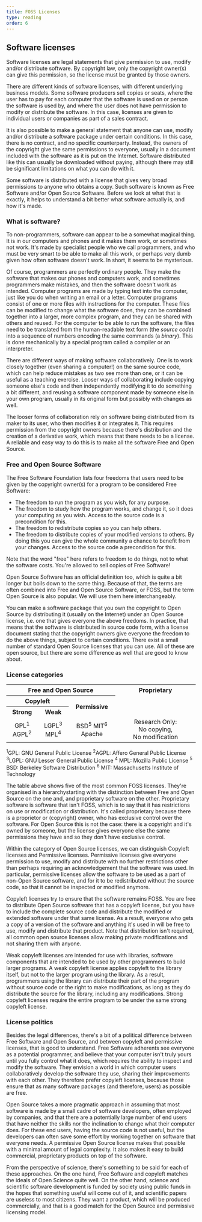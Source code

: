 ```yaml
---
title: FOSS Licenses
type: reading
order: 6
---
```



## Software licenses

Software licenses are legal statements that give permission to use, modify and/or distribute software. By copyright law, only the copyright owner(s) can give this permission, so the license must be granted by those owners.

There are different kinds of software licenses, with different underlying business models. Some software producers sell copies or seats, where the user has to pay for each computer that the software is used on or person the software is used by, and where the user does not have permission to modify or distribute the software. In this case, licenses are given to individual users or companies as part of a sales contract.

It is also possible to make a general statement that anyone can use, modify and/or distribute a software package under certain conditions. In this case, there is no contract, and no specific counterparty. Instead, the owners of the copyright give the same permissions to everyone, usually in a document included with the software as it is put on the Internet. Software distributed like this can usually be downloaded without paying, although there may still be significant limitations on what you can do with it.

Some software is distributed with a license that gives very broad permissions to anyone who obtains a copy. Such software is known as Free Software and/or Open Source Software. Before we look at what that is exactly, it helps to understand a bit better what software actually is, and how it's made.

### What is software?

To non-programmers, software can appear to be a somewhat magical thing. It is in our computers and phones and it makes them work, or sometimes not work. It's made by specialist people who we call programmers, and who must be very smart to be able to make all this work, or perhaps very dumb given how often software doesn't work. In short, it seems to be mysterious.

Of course, programmers are perfectly ordinary people. They make the software that makes our phones and computers work, and sometimes programmers make mistakes, and then the software doesn't work as intended. Computer programs are made by typing text into the computer, just like you do when writing an email or a letter. Computer programs consist of one or more files with instructions for the computer. These files can be modified to change what the software does, they can be combined together into a larger, more complex program, and they can be shared with others and reused. For the computer to be able to run the software, the files need to be translated from the human-readable text form (the *source code*) into a sequence of numbers encoding the same commands (a *binary*). This is done mechanically by a special program called a compiler or an interpreter.

There are different ways of making software collaboratively. One is to work closely together (even sharing a computer!) on the same source code, which can help reduce mistakes as two see more than one, or it can be useful as a teaching exercise. Looser ways of collaborating include copying someone else's code and then independently modifying it to do something a bit different, and reusing a software component made by someone else in your own program, usually in its original form but possibly with changes as well.

The looser forms of collaboration rely on software being distributed from its maker to its user, who then modifies it or integrates it. This requires permission from the copyright owners because there's distribution and the creation of a derivative work, which means that there needs to be a license. A reliable and easy way to do this is to make all the software Free and Open Source.

### Free and Open Source Software

The Free Software Foundation lists four freedoms that users need to be given by the copyright owner(s) for a program to be considered Free Software:

- The freedom to run the program as you wish, for any purpose.
- The freedom to study how the program works, and change it, so it does your computing as you wish. Access to the source code is a precondition for this.
- The freedom to redistribute copies so you can help others.
- The freedom to distribute copies of your modified versions to others. By doing this you can give the whole community a chance to benefit from your changes. Access to the source code a precondition for this.

Note that the word "free" here refers to freedom to do things, not to what the software costs. You're allowed to sell copies of Free Software!

Open Source Software has an official definition too, which is quite a bit longer but boils down to the same thing. Because of that, the terms are often combined into Free and Open Source Software, or FOSS, but the term Open Source is also popular. We will use them here interchangeably.

You can make a software package that you own the copyright to Open Source by distributing it (usually on the Internet) under an Open Source license, i.e. one that gives everyone the above freedoms. In practice, that means that the software is distributed in source code form, with a license document stating that the copyright owners give everyone the freedom to do the above things, subject to certain conditions. There exist a small number of standard Open Source licenses that you can use. All of these are open source, but there are some difference as well that are good to know about.

### License categories

<table>
    <tr align="center">
        <th colspan="3">Free and Open Source</th>
        <th rowspan="3" valign="top">Proprietary</th>
    </tr>
    <tr align="center">
        <th colspan="2">Copyleft</th>
        <th rowspan="2">Permissive</th>
    </tr>
    <tr align="center">
        <th>Strong</th>
        <th>Weak</th>
    </tr>
    <tr align="center">
      <td>GPL<sup>1</sup> AGPL<sup>2</sup></td>
      <td>LGPL<sup>3</sup> MPL<sup>4</sup></td>
      <td>BSD<sup>5</sup> MIT<sup>6</sup> Apache</td>
          <td>Research Only: No&nbsp;copying, No&nbsp;modification</td>
    </tr>
</table>
<div class="footnote">
  <sup>1</sup>GPL: GNU General Public License <sup>2</sup>AGPL: Affero General Public License <sup>3</sup>LGPL: GNU Lesser General Public License <sup>4</sup> MPL: Mozilla Public License <sup>5</sup> BSD: Berkeley Software Distribution <sup>6</sup> MIT: Massachusetts Institute of Technology
</div>

The table above shows five of the most common FOSS licenses. They're organised in a hierarchystarting with the distinction between Free and Open Source on the one and, and proprietary software on the other. Proprietary software is software that isn't FOSS, which is to say that it has restrictions on use or modification or distribution. It's called proprietary because there is a proprietor or (copyright) owner, who has exclusive control over the software. For Open Source this is not the case: there is a copyright and it's owned by someone, but the license gives everyone else the same permissions they have and so they don't have exclusive control.

Within the category of Open Source licenses, we can distinguish Copyleft licenses and Permissive licenses. Permissive licenses give everyone permission to use, modify and distribute with no further restrictions other than perhaps requiring an acknowledgement that the software was used. In particular, permissive licenses allow the software to be used as a part of non-Open Source software, and for it to be redistributed without the source code, so that it cannot be inspected or modified anymore.

Copyleft licenses try to ensure that the software remains FOSS. You are free to distribute Open Source software that has a copyleft license, but you have to include the complete source code and distribute the modified or extended software under that same license. As a result, everyone who gets a copy of a version of the software and anything it's used in will be free to use, modify and distribute that product. Note that distribution isn't required, all common open source licenses allow making private modifications and not sharing them with anyone.

Weak copyleft licenses are intended for use with libraries, software components that are intended to be used by other programmers to build larger programs. A weak copyleft license applies copyleft to the library itself, but not to the larger program using the library. As a result, programmers using the library can distribute their part of the program without source code or the right to make modifications, as long as they do distribute the source for the library, including any modifications. Strong copyleft licenses require the entire program to be under the same strong copyleft license.

### License politics

Besides the legal differences, there's a bit of a political difference between Free Software and Open Source, and between copyleft and permissive licenses, that is good to understand. Free Software adherents see everyone as a potential programmer, and believe that your computer isn't truly yours until you fully control what it does, which requires the ability to inspect and modify the software. They envision a world in which computer users collaboratively develop the software they use, sharing their improvements with each other. They therefore prefer copyleft licenses, because those ensure that as many software packages (and therefore, users) as possible are free.

Open Source takes a more pragmatic approach in assuming that most software is made by a small cadre of software developers, often employed by companies, and that there are a potentially large number of end users that have neither the skills nor the inclination to change what their computer does. For these end users, having the source code is not useful, but the developers can often save some effort by working together on software that everyone needs. A permissive Open Source license makes that possible with a minimal amount of legal complexity. It also makes it easy to build commercial, proprietary products on top of the software.

From the perspective of science, there's something to be said for each of these approaches. On the one hand, Free Software and copyleft matches the ideals of Open Science quite well. On the other hand, science and scientific software development is funded by society using public funds in the hopes that something useful will come out of it, and scientific papers are useless to most citizens. They want a product, which will be produced commercially, and that is a good match for the Open Source and permissive licensing model.

